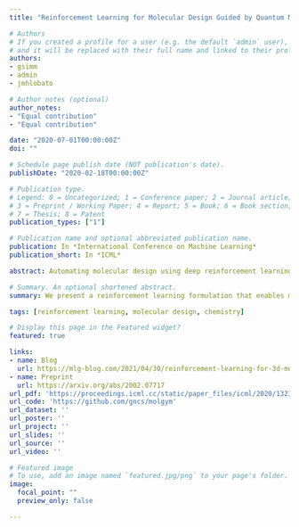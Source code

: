```yaml
---
title: "Reinforcement Learning for Molecular Design Guided by Quantum Mechanics"

# Authors
# If you created a profile for a user (e.g. the default `admin` user), write the username (folder name) here 
# and it will be replaced with their full name and linked to their profile.
authors:
- gsimm
- admin
- jmhlobato

# Author notes (optional)
author_notes:
- "Equal contribution"
- "Equal contribution"

date: "2020-07-01T00:00:00Z"
doi: ""

# Schedule page publish date (NOT publication's date).
publishDate: "2020-02-18T00:00:00Z"

# Publication type.
# Legend: 0 = Uncategorized; 1 = Conference paper; 2 = Journal article;
# 3 = Preprint / Working Paper; 4 = Report; 5 = Book; 6 = Book section;
# 7 = Thesis; 8 = Patent
publication_types: ["1"]

# Publication name and optional abbreviated publication name.
publication: In *International Conference on Machine Learning*
publication_short: In *ICML*

abstract: Automating molecular design using deep reinforcement learning (RL) holds the promise of accelerating the discovery of new chemical compounds. Existing approaches work with molecular graphs and thus ignore the location of atoms in space, which restricts them to 1) generating single organic molecules and 2) heuristic reward functions. To address this, we present a novel RL formulation for molecular design in Cartesian coordinates, thereby extending the class of molecules that can be built. Our reward function is directly based on fundamental physical properties such as the energy, which we approximate via fast quantum-chemical methods. To enable progress towards de-novo molecular design, we introduce MolGym, an RL environment comprising several challenging molecular design tasks along with baselines. In our experiments, we show that our agent can efficiently learn to solve these tasks from scratch by working in a translation and rotation invariant state-action space.

# Summary. An optional shortened abstract.
summary: We present a reinforcement learning formulation that enables molecular design directly in Cartesian coordinates.

tags: [reinforcement learning, molecular design, chemistry]

# Display this page in the Featured widget?
featured: true

links:
- name: Blog
  url: https://mlg-blog.com/2021/04/30/reinforcement-learning-for-3d-molecular-design.html
- name: Preprint
  url: https://arxiv.org/abs/2002.07717
url_pdf: 'https://proceedings.icml.cc/static/paper_files/icml/2020/1323-Paper.pdf'
url_code: 'https://github.com/gncs/molgym'
url_dataset: ''
url_poster: ''
url_project: ''
url_slides: ''
url_source: ''
url_video: ''

# Featured image
# To use, add an image named `featured.jpg/png` to your page's folder. 
image:
  focal_point: ""
  preview_only: false

---
```

